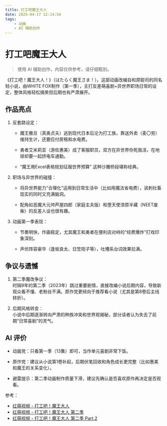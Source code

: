 ```yaml
---
title: 打工吧魔王大人
date: 2025-04-17 12:14:54
tags:
    - 动画
    - AI 辅助创作
---
```


#  打工吧魔王大人

> 使用 AI 辅助创作，内容仅供参考，请仔细甄别。

《打工吧！魔王大人！》（はたらく魔王さま！）。这部动画改编自和原聪司的同名轻小说，由WHITE FOX制作（第一季），主打反差萌喜剧+异世界职场日常的设定，整体风格轻松搞笑但后期也有严肃展开。

## 作品亮点

1. 反套路设定：

   * 魔王撒旦（真奥贞夫）逃到现代日本后沦为打工族，靠送外卖（麦〇劳）维持生计，还要应付房租和水电费。

   * 勇者艾米莉亚（游佐惠美）成了客服职员，双方在异世界你死我活，在地球却要一起挤电车通勤。

   * “魔王用Excel表格规划征服世界预算” 这种沙雕桥段堪称经典。

2. 职场与异世界的碰撞：

   * 将异世界能力“合理化”运用到日常生活中（比如用魔法省电费），讽刺社畜现实的同时又充满脑洞。

   * 配角如恶魔大元帅芦屋四郎（家庭主夫版）和堕天使漆原半藏（NEET废柴）的反差人设也很有趣。

3. 动画第一季表现：

   * 节奏明快，作画稳定，尤其魔王和勇者在便利店对峙的“经费爆炸”打戏印象深刻。

   * 声优阵容豪华（逢坂良太、日笠阳子等），吐槽系台词效果拉满。

## 争议与遗憾

1. 第二季魔改争议：  
   时隔9年的第二季（2023年）跳过重要剧情，直接改编小说后期内容，导致新观众看不懂、老粉丝不满。原作党更倾向于推荐看小说（尤其是第8卷后主线转折）。

2. 后期风格转变：  
   小说中后期逐渐转向严肃的种族冲突和世界观揭秘，部分读者认为失去了前期“日常喜剧”的灵气。

## AI 评价

* 动画党：只看第一季（13集）即可，当作单元喜剧非常下饭。

* 原作党：建议从小说第1卷补起，后期伏笔回收和角色成长更完整（比如惠美和魔王的关系变化）。

* 避雷提示：第二季动画制作质量下滑，建议先确认是否喜欢原作再决定是否观看。

参考：

* [红萌视频 - 打工吧！魔王大人](https://hmoe.xyz/video/12989)
* [红萌视频 - 打工吧！魔王大人 第二季](https://hmoe.xyz/video/12357)
* [红萌视频 - 打工吧！魔王大人 第二季 Part.2](https://hmoe.xyz/video/12954)